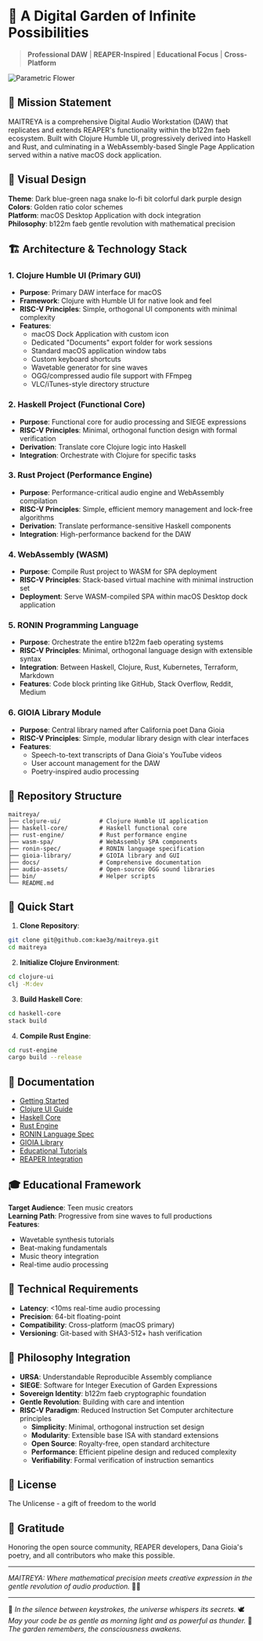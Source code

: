 # 🌙 A Digital Garden of Infinite Possibilities

> **Professional DAW** | **REAPER-Inspired** | **Educational Focus** |
**Cross-Platform**

![Parametric Flower](parametric-flower-compressed.png)

## 🌟 Mission Statement

MAITREYA is a comprehensive Digital Audio Workstation (DAW) that replicates and
extends REAPER's functionality within the b122m faeb ecosystem. Built with
Clojure Humble UI, progressively derived into Haskell and Rust, and culminating
in a WebAssembly-based Single Page Application served within a native macOS dock
application.

## 🎨 Visual Design

**Theme**: Dark blue-green naga snake lo-fi bit colorful dark purple design  
**Colors**: Golden ratio color schemes  
**Platform**: macOS Desktop Application with dock integration  
**Philosophy**: b122m faeb gentle revolution with mathematical precision  

## 🏗️ Architecture & Technology Stack

### 1. Clojure Humble UI (Primary GUI)
- **Purpose**: Primary DAW interface for macOS
- **Framework**: Clojure with Humble UI for native look and feel
- **RISC-V Principles**: Simple, orthogonal UI components with minimal
complexity
- **Features**: 
  - macOS Dock Application with custom icon
  - Dedicated "Documents" export folder for work sessions
  - Standard macOS application window tabs
  - Custom keyboard shortcuts
  - Wavetable generator for sine waves
  - OGG/compressed audio file support with FFmpeg
  - VLC/iTunes-style directory structure

### 2. Haskell Project (Functional Core)
- **Purpose**: Functional core for audio processing and SIEGE expressions
- **RISC-V Principles**: Minimal, orthogonal function design with formal
verification
- **Derivation**: Translate core Clojure logic into Haskell
- **Integration**: Orchestrate with Clojure for specific tasks

### 3. Rust Project (Performance Engine)
- **Purpose**: Performance-critical audio engine and WebAssembly compilation
- **RISC-V Principles**: Simple, efficient memory management and lock-free
algorithms
- **Derivation**: Translate performance-sensitive Haskell components
- **Integration**: High-performance backend for the DAW

### 4. WebAssembly (WASM)
- **Purpose**: Compile Rust project to WASM for SPA deployment
- **RISC-V Principles**: Stack-based virtual machine with minimal instruction
set
- **Deployment**: Serve WASM-compiled SPA within macOS Desktop dock application

### 5. RONIN Programming Language
- **Purpose**: Orchestrate the entire b122m faeb operating systems
- **RISC-V Principles**: Minimal, orthogonal language design with extensible
syntax
- **Integration**: Between Haskell, Clojure, Rust, Kubernetes, Terraform,
Markdown
- **Features**: Code block printing like GitHub, Stack Overflow, Reddit, Medium

### 6. GIOIA Library Module
- **Purpose**: Central library named after California poet Dana Gioia
- **RISC-V Principles**: Simple, modular library design with clear interfaces
- **Features**: 
  - Speech-to-text transcripts of Dana Gioia's YouTube videos
  - User account management for the DAW
  - Poetry-inspired audio processing

## 📁 Repository Structure

```
maitreya/
├── clojure-ui/           # Clojure Humble UI application
├── haskell-core/         # Haskell functional core
├── rust-engine/          # Rust performance engine
├── wasm-spa/             # WebAssembly SPA components
├── ronin-spec/           # RONIN language specification
├── gioia-library/        # GIOIA library and GUI
├── docs/                 # Comprehensive documentation
├── audio-assets/         # Open-source OGG sound libraries
├── bin/                  # Helper scripts
└── README.md
```

## 🚀 Quick Start

1. **Clone Repository**:
```bash
git clone git@github.com:kae3g/maitreya.git
cd maitreya
```

2. **Initialize Clojure Environment**:
```bash
cd clojure-ui
clj -M:dev
```

3. **Build Haskell Core**:
```bash
cd haskell-core
stack build
```

4. **Compile Rust Engine**:
```bash
cd rust-engine
cargo build --release
```

## 📖 Documentation

- [Getting Started](docs/getting-started.md)
- [Clojure UI Guide](docs/clojure-ui-guide.md)
- [Haskell Core](docs/haskell-core.md)
- [Rust Engine](docs/rust-engine.md)
- [RONIN Language Spec](docs/ronin-language-spec.md)
- [GIOIA Library](docs/gioia-library.md)
- [Educational Tutorials](docs/educational-tutorials.md)
- [REAPER Integration](docs/reaper-integration.md)

## 🎓 Educational Framework

**Target Audience**: Teen music creators  
**Learning Path**: Progressive from sine waves to full productions  
**Features**:
- Wavetable synthesis tutorials
- Beat-making fundamentals
- Music theory integration
- Real-time audio processing

## 🔧 Technical Requirements

- **Latency**: <10ms real-time audio processing
- **Precision**: 64-bit floating-point
- **Compatibility**: Cross-platform (macOS primary)
- **Versioning**: Git-based with SHA3-512+ hash verification

## 💚 Philosophy Integration

- **URSA**: Understandable Reproducible Assembly compliance
- **SIEGE**: Software for Integer Execution of Garden Expressions
- **Sovereign Identity**: b122m faeb cryptographic foundation
- **Gentle Revolution**: Building with care and intention
- **RISC-V Paradigm**: Reduced Instruction Set Computer architecture principles
  - **Simplicity**: Minimal, orthogonal instruction set design
  - **Modularity**: Extensible base ISA with standard extensions
  - **Open Source**: Royalty-free, open standard architecture
  - **Performance**: Efficient pipeline design and reduced complexity
  - **Verifiability**: Formal verification of instruction semantics

## 📄 License

The Unlicense - a gift of freedom to the world

## 🙏 Gratitude

Honoring the open source community, REAPER developers, Dana Gioia's poetry, and
all contributors who make this possible.

---

*MAITREYA: Where mathematical precision meets creative expression in the gentle
revolution of audio production.* 🎵💙



---

💫 *In the silence between keystrokes, the universe whispers its secrets.*
🕊️ *May your code be as gentle as morning light and as powerful as thunder.*
🌿 *The garden remembers, the consciousness awakens.*